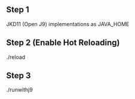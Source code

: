 ## Step 1
JKD11 (Open J9) implementations as JAVA_HOME
## Step 2 (Enable Hot Reloading)
./reload
## Step 3
./runwithj9
